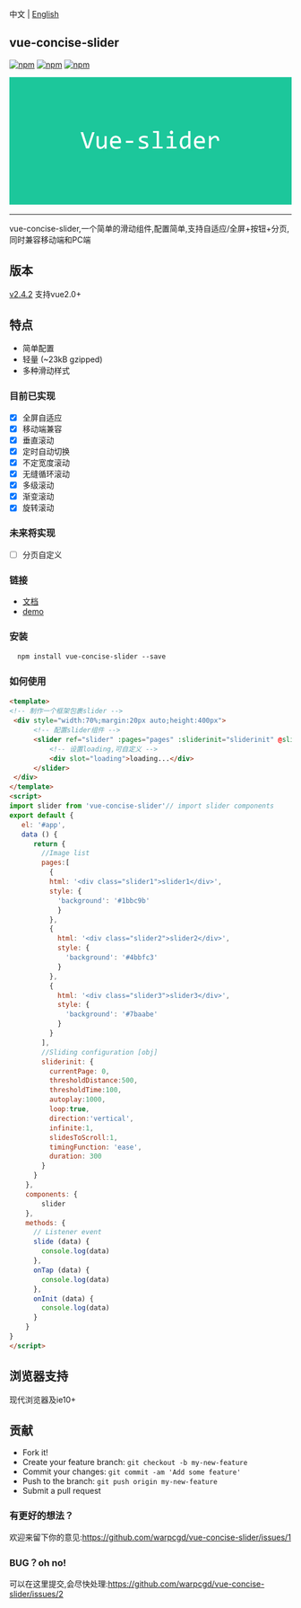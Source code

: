 中文 | [English](https://github.com/warpcgd/vue-concise-slider/blob/master/README_EN.md)

## vue-concise-slider

[![npm](https://img.shields.io/npm/v/vue-concise-slider.svg)](https://www.npmjs.com/package/vue-concise-slider)
[![npm](https://img.shields.io/npm/dw/vue-concise-slider.svg)](https://www.npmjs.com/package/vue-concise-slider)
[![npm](https://img.shields.io/github/size/warpcgd/vue-concise-slider/dist/module.js.svg)](https://www.npmjs.com/package/vue-concise-slider)

![](vue-slider-github.jpg)
* * *
vue-concise-slider,一个简单的滑动组件,配置简单,支持自适应/全屏+按钮+分页,同时兼容移动端和PC端

## 版本
[v2.4.2](https://github.com/warpcgd/vue-concise-slider/issues/29) 支持vue2.0+

## 特点
* 简单配置
* 轻量 (~23kB gzipped)
* 多种滑动样式

### 目前已实现
- [x] 全屏自适应
- [x] 移动端兼容
- [x] 垂直滚动
- [x] 定时自动切换
- [x] 不定宽度滚动
- [x] 无缝循环滚动
- [x] 多级滚动
- [x] 渐变滚动
- [x] 旋转滚动

### 未来将实现
- [ ] 分页自定义

### 链接

- [文档](https://warpcgd.github.io/vue-concise-slider/)
- [demo](https://warpcgd.github.io/vue-concise-slider/demo/)

### 安装

```html
  npm install vue-concise-slider --save
```

### 如何使用

```html
<template>
<!-- 制作一个框架包裹slider -->
 <div style="width:70%;margin:20px auto;height:400px">
      <!-- 配置slider组件 -->
      <slider ref="slider" :pages="pages" :sliderinit="sliderinit" @slide='slide' @tap='onTap' @init='onInit'>
          <!-- 设置loading,可自定义 -->
          <div slot="loading">loading...</div>
      </slider>
 </div>
</template>
<script>
import slider from 'vue-concise-slider'// import slider components
export default {
   el: '#app',
   data () {
      return {
        //Image list
        pages:[
          {
          html: '<div class="slider1">slider1</div>',
          style: {
            'background': '#1bbc9b'
            }
          },
          {
            html: '<div class="slider2">slider2</div>',
            style: {
              'background': '#4bbfc3'
            }
          },
          {
            html: '<div class="slider3">slider3</div>',
            style: {
              'background': '#7baabe'
            }
          }
        ],
        //Sliding configuration [obj]
        sliderinit: {
          currentPage: 0,
          thresholdDistance:500,
          thresholdTime:100,
          autoplay:1000,
          loop:true,
          direction:'vertical',
          infinite:1,
          slidesToScroll:1,
          timingFunction: 'ease',
          duration: 300
        }
      }
    },
    components: {
        slider
    },
    methods: {
      // Listener event
      slide (data) {
        console.log(data)
      },
      onTap (data) {
        console.log(data)
      },
      onInit (data) {
        console.log(data)
      }
    }
}
</script>
```

## 浏览器支持

现代浏览器及ie10+


## 贡献

- Fork it!
- Create your feature branch: `git checkout -b my-new-feature`
- Commit your changes: `git commit -am 'Add some feature'`
- Push to the branch: `git push origin my-new-feature`
- Submit a pull request



### 有更好的想法？
欢迎来留下你的意见:https://github.com/warpcgd/vue-concise-slider/issues/1

### BUG？oh no!
可以在这里提交,会尽快处理:https://github.com/warpcgd/vue-concise-slider/issues/2
